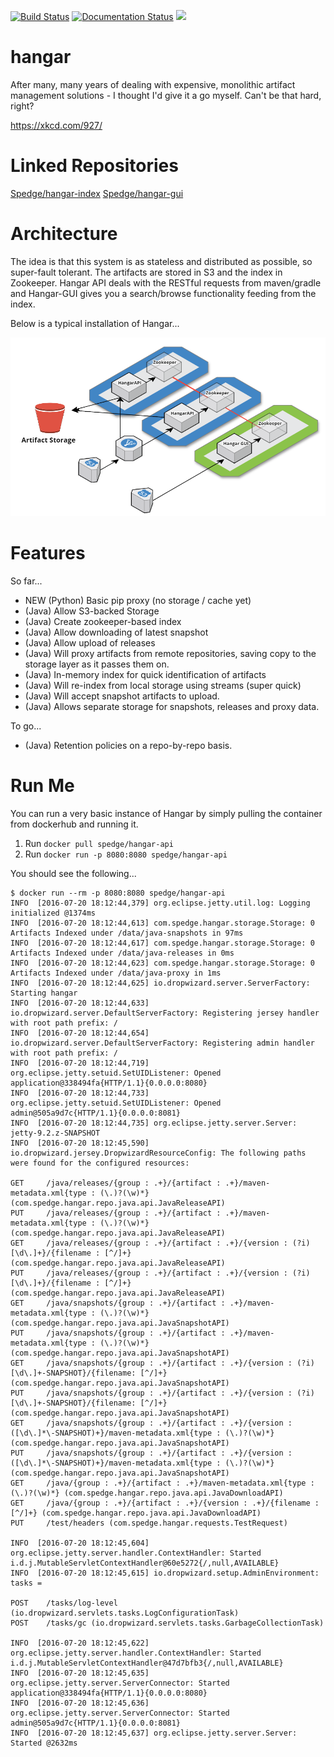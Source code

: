 [![Build Status](https://travis-ci.org/Spedge/hangar.svg?branch=master)](https://travis-ci.org/Spedge/hangar) [![Documentation Status](https://readthedocs.org/projects/hangar/badge/?version=latest)](http://hangar.readthedocs.io/en/latest/?badge=latest) 
[![](https://images.microbadger.com/badges/image/spedge/hangar-api.svg)](https://microbadger.com/images/spedge/hangar-api "* Get your own image badge on microbadger.com")



# hangar
After many, many years of dealing with expensive, monolithic artifact management solutions - I thought I'd give it a go myself. Can't be that hard, right?

https://xkcd.com/927/

# Linked Repositories

[Spedge/hangar-index](https://github.com/Spedge/hangar-index)
[Spedge/hangar-gui](https://github.com/Spedge/hangar-gui)

# Architecture

The idea is that this system is as stateless and distributed as possible, so super-fault tolerant. The artifacts are stored in S3 and the index in Zookeeper. Hangar API deals with the RESTful requests from maven/gradle and Hangar-GUI gives you a search/browse functionality feeding from the index.

Below is a typical installation of Hangar...

![Image of Yaktocat](./docs/images/hangar.PNG)

# Features

So far...

* NEW (Python) Basic pip proxy (no storage / cache yet)
* (Java) Allow S3-backed Storage
* (Java) Create zookeeper-based index
* (Java) Allow downloading of latest snapshot
* (Java) Allow upload of releases
* (Java) Will proxy artifacts from remote repositories, saving copy to the storage layer as it passes them on.
* (Java) In-memory index for quick identification of artifacts
* (Java) Will re-index from local storage using streams (super quick)
* (Java) Will accept snapshot artifacts to upload. 
* (Java) Allows separate storage for snapshots, releases and proxy data.

To go...

* (Java) Retention policies on a repo-by-repo basis.

# Run Me

You can run a very basic instance of Hangar by simply pulling the container from dockerhub and running it.

1. Run `docker pull spedge/hangar-api`
2. Run `docker run -p 8080:8080 spedge/hangar-api`

You should see the following...

    $ docker run --rm -p 8080:8080 spedge/hangar-api
    INFO  [2016-07-20 18:12:44,379] org.eclipse.jetty.util.log: Logging initialized @1374ms
    INFO  [2016-07-20 18:12:44,613] com.spedge.hangar.storage.Storage: 0 Artifacts Indexed under /data/java-snapshots in 97ms
    INFO  [2016-07-20 18:12:44,617] com.spedge.hangar.storage.Storage: 0 Artifacts Indexed under /data/java-releases in 0ms
    INFO  [2016-07-20 18:12:44,623] com.spedge.hangar.storage.Storage: 0 Artifacts Indexed under /data/java-proxy in 1ms
    INFO  [2016-07-20 18:12:44,625] io.dropwizard.server.ServerFactory: Starting hangar
    INFO  [2016-07-20 18:12:44,633] io.dropwizard.server.DefaultServerFactory: Registering jersey handler with root path prefix: /
    INFO  [2016-07-20 18:12:44,654] io.dropwizard.server.DefaultServerFactory: Registering admin handler with root path prefix: /
    INFO  [2016-07-20 18:12:44,719] org.eclipse.jetty.setuid.SetUIDListener: Opened application@338494fa{HTTP/1.1}{0.0.0.0:8080}
    INFO  [2016-07-20 18:12:44,733] org.eclipse.jetty.setuid.SetUIDListener: Opened admin@505a9d7c{HTTP/1.1}{0.0.0.0:8081}
    INFO  [2016-07-20 18:12:44,735] org.eclipse.jetty.server.Server: jetty-9.2.z-SNAPSHOT
    INFO  [2016-07-20 18:12:45,590] io.dropwizard.jersey.DropwizardResourceConfig: The following paths were found for the configured resources:

    GET     /java/releases/{group : .+}/{artifact : .+}/maven-metadata.xml{type : (\.)?(\w)*} (com.spedge.hangar.repo.java.api.JavaReleaseAPI)
    PUT     /java/releases/{group : .+}/{artifact : .+}/maven-metadata.xml{type : (\.)?(\w)*} (com.spedge.hangar.repo.java.api.JavaReleaseAPI)
    GET     /java/releases/{group : .+}/{artifact : .+}/{version : (?i)[\d\.]+}/{filename : [^/]+} (com.spedge.hangar.repo.java.api.JavaReleaseAPI)
    PUT     /java/releases/{group : .+}/{artifact : .+}/{version : (?i)[\d\.]+}/{filename : [^/]+} (com.spedge.hangar.repo.java.api.JavaReleaseAPI)
    GET     /java/snapshots/{group : .+}/{artifact : .+}/maven-metadata.xml{type : (\.)?(\w)*} (com.spedge.hangar.repo.java.api.JavaSnapshotAPI)
    PUT     /java/snapshots/{group : .+}/{artifact : .+}/maven-metadata.xml{type : (\.)?(\w)*} (com.spedge.hangar.repo.java.api.JavaSnapshotAPI)
    GET     /java/snapshots/{group : .+}/{artifact : .+}/{version : (?i)[\d\.]+-SNAPSHOT}/{filename: [^/]+} (com.spedge.hangar.repo.java.api.JavaSnapshotAPI)
    PUT     /java/snapshots/{group : .+}/{artifact : .+}/{version : (?i)[\d\.]+-SNAPSHOT}/{filename: [^/]+} (com.spedge.hangar.repo.java.api.JavaSnapshotAPI)
    GET     /java/snapshots/{group : .+}/{artifact : .+}/{version : ([\d\.]*\-SNAPSHOT)+}/maven-metadata.xml{type : (\.)?(\w)*} (com.spedge.hangar.repo.java.api.JavaSnapshotAPI)
    PUT     /java/snapshots/{group : .+}/{artifact : .+}/{version : ([\d\.]*\-SNAPSHOT)+}/maven-metadata.xml{type : (\.)?(\w)*} (com.spedge.hangar.repo.java.api.JavaSnapshotAPI)
    GET     /java/{group : .+}/{artifact : .+}/maven-metadata.xml{type : (\.)?(\w)*} (com.spedge.hangar.repo.java.api.JavaDownloadAPI)
    GET     /java/{group : .+}/{artifact : .+}/{version : .+}/{filename : [^/]+} (com.spedge.hangar.repo.java.api.JavaDownloadAPI)
    PUT     /test/headers (com.spedge.hangar.requests.TestRequest)

    INFO  [2016-07-20 18:12:45,604] org.eclipse.jetty.server.handler.ContextHandler: Started i.d.j.MutableServletContextHandler@60e5272{/,null,AVAILABLE}
    INFO  [2016-07-20 18:12:45,615] io.dropwizard.setup.AdminEnvironment: tasks =

    POST    /tasks/log-level (io.dropwizard.servlets.tasks.LogConfigurationTask)
    POST    /tasks/gc (io.dropwizard.servlets.tasks.GarbageCollectionTask)

    INFO  [2016-07-20 18:12:45,622] org.eclipse.jetty.server.handler.ContextHandler: Started i.d.j.MutableServletContextHandler@47d7bfb3{/,null,AVAILABLE}
    INFO  [2016-07-20 18:12:45,635] org.eclipse.jetty.server.ServerConnector: Started application@338494fa{HTTP/1.1}{0.0.0.0:8080}
    INFO  [2016-07-20 18:12:45,636] org.eclipse.jetty.server.ServerConnector: Started admin@505a9d7c{HTTP/1.1}{0.0.0.0:8081}
    INFO  [2016-07-20 18:12:45,637] org.eclipse.jetty.server.Server: Started @2632ms
